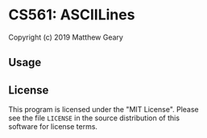 # CS561: ASCIILines  
Copyright (c) 2019 Matthew Geary  
  
## Usage  
  
## License  
  
This program is licensed under the "MIT License". Please  
see the file `LICENSE` in the source distribution of this  
software for license terms.  
